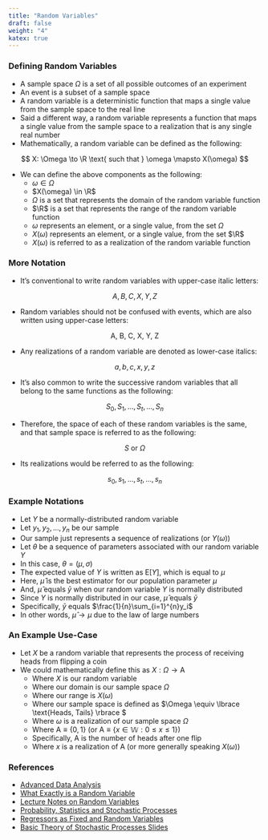 ```yaml
---
title: "Random Variables"
draft: false
weight: "4"
katex: true
---
```


### Defining Random Variables
- A sample space $\Omega$ is a set of all possible outcomes of an experiment
- An event is a subset of a sample space
- A random variable is a deterministic function that maps a single value from the sample space to the real line
- Said a different way, a random variable represents a function that maps a single value from the sample space to a realization that is any single real number
- Mathematically, a random variable can be defined as the following:

$$ X: \Omega \to \R \text{ such that } \omega \mapsto X(\omega) $$

- We can define the above components as the following:
	- $\omega \in \Omega$
	- $X(\omega) \in \R$
	- $\Omega$ is a set that represents the domain of the random variable function
	- $\R$ is a set that represents the range of the random variable function
	- $\omega$ represents an element, or a single value, from the set $\Omega$
	- $X(\omega)$ represents an element, or a single value, from the set  $\R$
	- $X(\omega)$ is referred to as a realization of the random variable function

### More Notation
- It’s conventional to write random variables with upper-case italic letters:

$$ A, B, C, X, Y, Z $$

- Random variables should not be confused with events, which are also written using upper-case letters:

$$ \text{A, B, C, X, Y, Z} $$

- Any realizations of a random variable are denoted as lower-case italics:

$$ a, b, c, x, y, z $$

- It’s also common to write the successive random variables that all belong to the same functions as the following:

$$ S_0, S_1, ..., S_t, ..., S_n $$

- Therefore, the space of each of these random variables is the same, and that sample space is referred to as the following:

$$ S \text{ or } \Omega $$

- Its realizations would be referred to as the following:

$$ s_0, s_1, ..., s_t, ..., s_n $$

### Example Notations
- Let $Y$ be a normally-distributed random variable
- Let $y_1, y_2, ..., y_n$ be our sample
- Our sample just represents a sequence of realizations (or $Y(\omega)$)
- Let $\theta$ be a sequence of parameters associated with our random variable $Y$
- In this case, $\theta = (\mu, \sigma)$
- The expected value of $Y$ is written as $\text{E}[Y]$, which is equal to $\mu$
- Here, $\hat{\mu}$ is the best estimator for our population parameter $\mu$
- And, $\hat{\mu}$ equals $\bar{y}$ when our random variable $Y$ is normally distributed
- Since $Y$ is normally distributed in our case, $\hat{\mu}$ equals $\bar{y}$
- Specifically, $\bar{y}$ equals $\frac{1}{n}\sum_{i=1}^{n}y_i$
- In other words, $\hat{\mu} \to \mu$ due to the law of large numbers

### An Example Use-Case
- Let $X$ be a random variable that represents the process of receiving heads from flipping a coin
- We could mathematically define this as $X: \Omega \to \text{A}$
	- Where $X$ is our random variable
	- Where our domain is our sample space $\Omega$
	- Where our range is $X(\omega)$
	- Where our sample space is defined as $\Omega \equiv \lbrace \text{Heads, Tails} \rbrace $
	- Where $\omega$ is a realization of our sample space $\Omega$
	- Where $\text{A} \equiv \lbrace 0, 1 \rbrace$ (or $\text{A} \equiv \lbrace x \in \mathbb{W}: 0 \le x \le 1 \rbrace$)
	- Specifically, $\text{A}$ is the number of heads after one flip
	- Where $x$ is a realization of $\text{A}$ (or more generally speaking $X(\omega)$)

### References
- [Advanced Data Analysis](https://www.stat.cmu.edu/~cshalizi/ADAfaEPoV/ADAfaEPoV.pdf)
- [What Exactly is a Random Variable](https://math.stackexchange.com/questions/240673/what-exactly-is-a-random-variable)
- [Lecture Notes on Random Variables](http://www.columbia.edu/~ww2040/4106S11/lec0125.pdf)
- [Probability, Statistics and Stochastic Processes](http://bactra.org/prob-notes/srl.pdf)
- [Regressors as Fixed and Random Variables](https://stats.stackexchange.com/questions/246047/independent-variable-random-variable)
- [Basic Theory of Stochastic Processes Slides](http://www.phdeconomics.sssup.it/documents/Lesson3.pdf)
